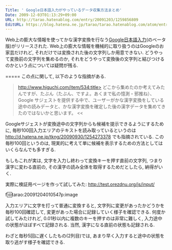```yaml
---
Title: ' Google日本語入力がやっているデータ収集方法まとめ'
Date: 2009-12-03T01:13:29+09:00
URL: http://tarao.hatenablog.com/entry/20091203/1259856809
EditURL: https://blog.hatena.ne.jp/tarao/tarao.hatenablog.com/atom/entry/6653586347149236376
---
```


Web上の膨大な情報を使ってかな漢字変換を行なう<a href="http://googlejapan.blogspot.com/2009/12/google_03.html">Google日本語入力</a>(のベータ版)がリリースされた. Web上の膨大な情報を機械的に取り扱うのはGoogleのお家芸だけれど, それだけでは変換された後の文字列しか用意できない. どうやって変換前の文字列を集めるのか, それをどうやって変換後の文字列と結びつけるのかという点については疑問が残る.

=====
この点に関して, 以下のような指摘がある.
>http://www.higuchi.com/item/534:title>
どこから集めたのか考えてみたんですが、たぶん（たぶん、ですよ。あくまで私の憶測・邪推ね）、Google サジェストを提供する中で、ユーザーがかな漢字変換をしている途中の読みデータと、かな漢字変換を確定した後の漢字データを集めてきたのではないかと思います。
<<

Googleサジェストが変換途中の文字列からも候補を提示できるようにするために, 毎秒100回入力エリアのテキストを読み取っているというのは http://d.hatena.ne.jp/tkng/20090930/1254273378 でも指摘されている. この毎秒100回というのは, 現実的に考えて単に候補を表示するための方法としてはいくらなんでも多すぎる.

もしもこれが実は, 文字を入力し終わって変換キーを押す直前の文字列, つまり漢字に変わる直前の, その漢字の読み全体を取得するためだとしたら, 納得がいく.

実際に検証用ページを作って試してみた:
http://test.orezdnu.org/js/input/

f:id:tarao:20091204010547p:image

入力エリアに文字を打って普通に変換すると, 文字列に変更があったかどうかを毎秒100回確認して, 変更があった場合に記録していく様子を確認できる. 何度か試してみたけれど, 0.01秒以内に複数のキーを押すのは非常に難しく, 入力途中の状態がほぼすべて記録される. 当然, 漢字になる直前の状態も記録される.

わざと毎秒5回に遅くしたもの(2列目)では, あまり早く入力すると途中の状態を取り逃がす様子を確認できる.
